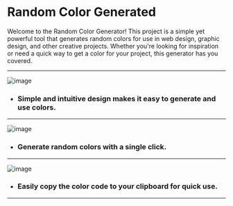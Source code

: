 # Random Color Generated
Welcome to the Random Color Generator! This project is a simple yet powerful tool that generates random colors for use in web design, graphic design, and other creative projects. Whether you're looking for inspiration or need a quick way to get a color for your project, this generator has you covered.

---

![image](https://github.com/user-attachments/assets/1965e7af-55e2-414d-97b1-8f5d22ea0cbe)

- ### Simple and intuitive design makes it easy to generate and use colors.
---
![image](https://github.com/sundarraj33/Random_color/assets/64121348/99fb742e-45b5-4742-abc2-e5ae8c5c6898)
- ### Generate random colors with a single click.
---
![image](https://github.com/sundarraj33/Random_color/assets/64121348/9bf2982b-59ef-4162-a8af-76bce6e2a821)
- ### Easily copy the color code to your clipboard for quick use.
---
